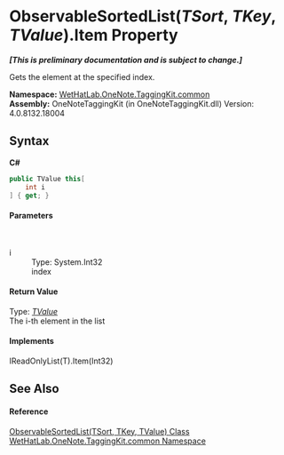 # ObservableSortedList(*TSort*, *TKey*, *TValue*).Item Property 
 _**\[This is preliminary documentation and is subject to change.\]**_

Gets the element at the specified index.

**Namespace:**&nbsp;<a href="bcdbab9c-63d1-48a4-6937-af53fb8d9a55">WetHatLab.OneNote.TaggingKit.common</a><br />**Assembly:**&nbsp;OneNoteTaggingKit (in OneNoteTaggingKit.dll) Version: 4.0.8132.18004

## Syntax

**C#**<br />
``` C#
public TValue this[
	int i
] { get; }
```


#### Parameters
&nbsp;<dl><dt>i</dt><dd>Type: System.Int32<br />index</dd></dl>

#### Return Value
Type: <a href="89870249-f56d-ac32-0b8d-d26e5712ecac">*TValue*</a><br />The i-th element in the list

#### Implements
IReadOnlyList(T).Item(Int32)<br />

## See Also


#### Reference
<a href="89870249-f56d-ac32-0b8d-d26e5712ecac">ObservableSortedList(TSort, TKey, TValue) Class</a><br /><a href="bcdbab9c-63d1-48a4-6937-af53fb8d9a55">WetHatLab.OneNote.TaggingKit.common Namespace</a><br />
